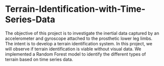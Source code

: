 # Terrain-Identification-with-Time-Series-Data

The objective of this project is to investigate the inertial data captured by an accelerometer and gyroscope attached to the prosthetic lower leg limbs. The intent is to develop a terrain identification system. In this project, we will observe if terrain identification is viable without visual data. We implemented a Random Forest model to identify the different types of terrain based on time series data.
